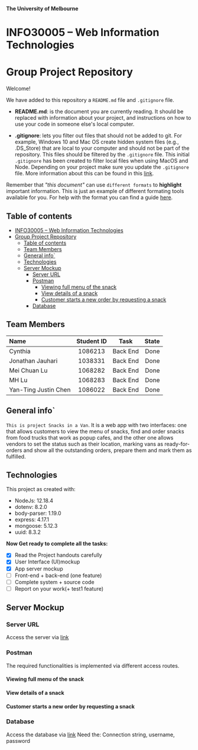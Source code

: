 **The University of Melbourne**

# INFO30005 – Web Information Technologies

# Group Project Repository

Welcome!

We have added to this repository a `README.md` file and `.gitignore` file.

- **README.md**: is the document you are currently reading. It should be replaced with information about your project, and instructions on how to use your code in someone else's local computer.

- **.gitignore**: lets you filter out files that should not be added to git. For example, Windows 10 and Mac OS create hidden system files (e.g., .DS_Store) that are local to your computer and should not be part of the repository. This files should be filtered by the `.gitignore` file. This initial `.gitignore` has been created to filter local files when using MacOS and Node. Depending on your project make sure you update the `.gitignore` file. More information about this can be found in this [link](https://www.atlassian.com/git/tutorials/saving-changes/gitignore).

Remember that _"this document"_ can use `different formats` to **highlight** important information. This is just an example of different formating tools available for you. For help with the format you can find a guide [here](https://docs.github.com/en/github/writing-on-github).

## Table of contents

- [INFO30005 – Web Information Technologies](#info30005--web-information-technologies)
- [Group Project Repository](#group-project-repository)
  - [Table of contents](#table-of-contents)
  - [Team Members](#team-members)
  - [General info`](#general-info)
  - [Technologies](#technologies)
  - [Server Mockup](#server-mockup)
    - [Server URL](#server-url)
    - [Postman](#postman)
      - [Viewing full menu of the snack](#viewing-full-menu-of-the-snack)
      - [View details of a snack](#view-details-of-a-snack)
      - [Customer starts a new order by requesting a snack](#customer-starts-a-new-order-by-requesting-a-snack)
    - [Database](#database)

## Team Members

| Name                 | Student ID |   Task   | State |
| :------------------- | :--------: | :------: | ----: |
| Cynthia              |  1086213   | Back End |  Done |
| Jonathan Jauhari     |  1038331   | Back End |  Done |
| Mei Chuan Lu         |  1068282   | Back End |  Done |
| MH Lu                |  1068283   | Back End |  Done |
| Yan-Ting Justin Chen |  1086022   | Back End |  Done |

## General info`

`This is project Snacks in a Van`.
It is a web app with two interfaces: one that allows customers to view the
menu of snacks, find and order snacks from food trucks that work as popup
cafes, and the other one allows vendors to set the status such as their
location, marking vans as ready-for-orders and show all the outstanding
orders, prepare them and mark them as fulfilled.

## Technologies

This project as created with:

- NodeJs: 12.18.4
- dotenv: 8.2.0
- body-parser: 1.19.0
- express: 4.17.1
- mongoose: 5.12.3
- uuid: 8.3.2

**Now Get ready to complete all the tasks:**

- [x] Read the Project handouts carefully
- [x] User Interface (UI)mockup
- [x] App server mockup
- [ ] Front-end + back-end (one feature)
- [ ] Complete system + source code
- [ ] Report on your work(+ test1 feature)

## Server Mockup

### Server URL

Access the server via [link](https://snacks-in-a-van-roboto.herokuapp.com/)

### Postman

The required functionalities is implemented via different access routes.

#### Viewing full menu of the snack

#### View details of a snack

#### Customer starts a new order by requesting a snack

### Database

Access the database via [link](https://cloud.mongodb.com/v2/607a6469b3cdb46083865625#clusters)
Need the: Connection string, username, password

